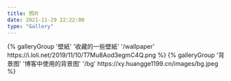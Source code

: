 ```yaml
---
title: 照片
date: 2021-11-29 22:22:00
type: "Gallery"
---
```

<div class="gallery-group-main">
{% galleryGroup '壁紙' '收藏的一些壁紙' '/wallpaper' https://i.loli.net/2019/11/10/T7Mu8Aod3egmC4Q.png %}
{% galleryGroup '背景图' '博客中使用的背景图' '/bg' https://xy.huangge1199.cn/images/bg.jpeg %}
</div>
